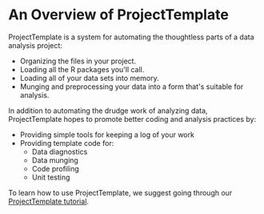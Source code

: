 # An Overview of ProjectTemplate

ProjectTemplate is a system for automating the thoughtless parts of a data analysis project:

* Organizing the files in your project.
* Loading all the R packages you'll call.
* Loading all of your data sets into memory.
* Munging and preprocessing your data into a form that's suitable for analysis.

In addition to automating the drudge work of analyzing data, ProjectTemplate hopes to promote better coding and analysis practices by:

* Providing simple tools for keeping a log of your work
* Providing template code for:
	* Data diagnostics
	* Data munging
	* Code profiling
	* Unit testing

To learn how to use ProjectTemplate, we suggest going through our [ProjectTemplate tutorial](./getting_started.html).
